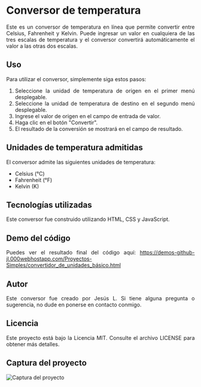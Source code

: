 <div align="justify">

# Conversor de temperatura

Este es un conversor de temperatura en línea que permite convertir entre Celsius, Fahrenheit y Kelvin. Puede ingresar un valor en cualquiera de las tres escalas de temperatura y el conversor convertirá automáticamente el valor a las otras dos escalas.

## Uso

Para utilizar el conversor, simplemente siga estos pasos:

1. Seleccione la unidad de temperatura de origen en el primer menú desplegable.
2. Seleccione la unidad de temperatura de destino en el segundo menú desplegable.
3. Ingrese el valor de origen en el campo de entrada de valor.
4. Haga clic en el botón "Convertir".
5. El resultado de la conversión se mostrará en el campo de resultado.

## Unidades de temperatura admitidas

El conversor admite las siguientes unidades de temperatura:

- Celsius (°C)
- Fahrenheit (°F)
- Kelvin (K)

## Tecnologías utilizadas

Este conversor fue construido utilizando HTML, CSS y JavaScript.

## Demo del código

Puedes ver el resultado final del código aquí: https://demos-github-jl.000webhostapp.com/Proyectos-Simples/convertidor_de_unidades_básico.html

## Autor

Este conversor fue creado por Jesús L. Si tiene alguna pregunta o sugerencia, no dude en ponerse en contacto conmigo.

## Licencia

Este proyecto está bajo la Licencia MIT. Consulte el archivo LICENSE para obtener más detalles.

## Captura del proyecto

![Captura del proyecto](SS.png)
  
  </div>

